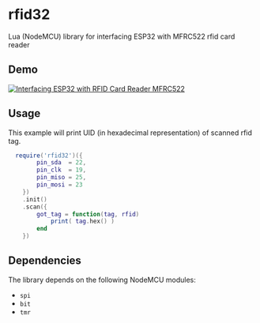 # rfid32
Lua (NodeMCU) library for interfacing ESP32 with MFRC522 rfid card reader

## Demo

[![Interfacing ESP32 with RFID Card Reader MFRC522](https://img.youtube.com/vi/U7DM8_piRBA/mqdefault.jpg)](https://www.youtube.com/watch?v=U7DM8_piRBA)

## Usage

This example will print UID (in hexadecimal representation) of scanned rfid tag.

```lua
  require('rfid32')({
        pin_sda  = 22,
        pin_clk  = 19,
        pin_miso = 25,
        pin_mosi = 23
    })
    .init()
    .scan({
        got_tag = function(tag, rfid)
            print( tag.hex() )
        end
    })
```

## Dependencies

  The library depends on the following NodeMCU modules:
  - `spi`
  - `bit`
  - `tmr`
